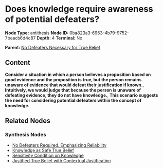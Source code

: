 # Does knowledge require awareness of potential defeaters?

**Node Type:** antithesis
**Node ID:** 0ba823a3-6953-4b79-9752-7beacb6d4c87
**Depth:** 4
**Terminal:** No

**Parent:** [No Defeaters Necessary for True Belief](no-defeaters-necessary-for-true-belief-synthesis-1969747b-cf99-4e2a-bfa0-4bd52c981d0a.md)

## Content

**Consider a situation in which a person believes a proposition based on good evidence and the proposition is true, but the person remains unaware of evidence that would defeat their justification if known.**, **Intuitively, we would judge that because the person is unaware of defeating evidence, they do not have knowledge.**, **This scenario suggests the need for considering potential defeaters within the concept of knowledge.**

## Related Nodes

### Synthesis Nodes

- [No Defeaters Required, Emphasizing Reliability](no-defeaters-required-emphasizing-reliability-synthesis-2134ceea-5d78-45a0-ae50-ae7df2152ed1.md)
- [Knowledge as Safe True Belief](knowledge-as-safe-true-belief-synthesis-daed09a6-8442-46f5-a101-b652801d5ec6.md)
- [Sensitivity Condition on Knowledge](sensitivity-condition-on-knowledge-synthesis-b06fb2d9-cb40-4e32-9ad5-10dadefef921.md)
- [Justified True Belief with Contextual Justification](justified-true-belief-with-contextual-justification-synthesis-5b462e6d-c9f5-4149-86cf-5da37ef99d05.md)

